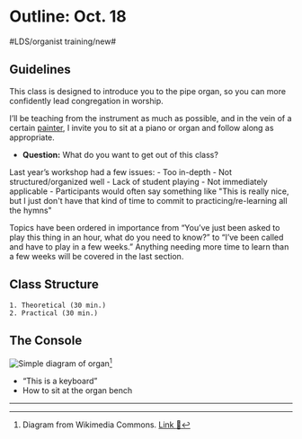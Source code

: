 # Outline: Oct. 18
#LDS/organist training/new#

## Guidelines
This class is designed to introduce you to the pipe organ, so you can more confidently lead congregation in worship.

I’ll be teaching from the instrument as much as possible, and in the vein of a certain [painter](https://en.wikipedia.org/wiki/Bob_Ross), I invite you to sit at a piano or organ and follow along as appropriate.

* **Question:** What do you want to get out of this class?

Last year’s workshop had a few issues:
	- Too in-depth
	- Not structured/organized well
	- Lack of student playing
	- Not immediately applicable
	- Participants would often say something like "This is really nice, but I just don't have that kind of time to commit to practicing/re-learning all the hymns"

Topics have been ordered in importance from “You’ve just been asked to play this thing in an hour, what do you need to know?” to “I’ve been called and have to play in a few weeks.” Anything needing more time to learn than a few weeks will be covered in the last section.

## Class Structure
	1. Theoretical (30 min.)
	2. Practical (30 min.)

## The Console
![Simple diagram of organ](https://upload.wikimedia.org/wikipedia/commons/b/b9/Organ_%28PSF%29.png)[^1]
- “This is a keyboard”
- How to sit at the organ bench

---
[^1]: Diagram from Wikimedia Commons. [Link :link:](https://commons.wikimedia.org/wiki/File:Organ_%28PSF%29.png)
